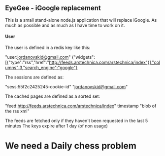 ## EyeGee - iGoogle replacement

This is a small stand-alone node.js application that will replace iGoogle.
As much as possible and as much as I have time to work on it.




#### User

The user is defined in a redis key like this:

"user:jordanovskid@gmail.com" {"widgets":[{"type":"rss","href":"http://feeds.arstechnica.com/arstechnica/index"}],"columns":3,"search_engine":"google"}

The sessions are defined as:

"sess:55f2c2425245-cookie-id" "jordanovskid@gmail.com"

The cached pages are defined as a sorted set:

"feed:http://feeds.arstechnica.com/arstechnica/index" timestamp "blob of the rss xml"




The feeds are fetched only if they haven't been requested in the last 5 minutes
The keys expire after 1 day (of non usage)


# We need a Daily chess problem
